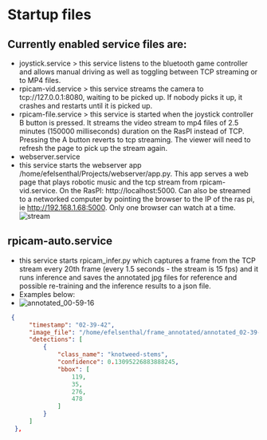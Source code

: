 # Startup files
## Currently enabled service files are: 
  - joystick.service > this service listens to the bluetooth game controller and allows manual driving as well as toggling between TCP streaming or to MP4 files.
  - rpicam-vid.service > this service streams the camera to tcp://127.0.0.1:8080, waiting to be picked up.  If nobody picks it up, it crashes and restarts until it is picked up.
  - rpicam-file.service > this service is started when the joystick controller B button is pressed.  It streams the video stream to mp4 files of 2.5 minutes (150000 milliseconds) duration on the RasPI instead of TCP.  Pressing the A button reverts to tcp streaming.  The viewer will need to refresh the page to pick up the stream again.
  - webserver.service 
  - this service starts the webserver app /home/efelsenthal/Projects/webserver/app.py.  This app serves a web page that plays robotic music and the tcp stream from rpicam-vid.service. On the RasPI: http://localhost:5000.  Can also be streamed to a networked computer by pointing the browser to the IP of the ras pi, ie http://192.168.1.68:5000.  Only one browser can watch at a time.  
  ![stream](https://github.com/user-attachments/assets/47d52f83-f353-487d-9944-b4990953498c)
## rpicam-auto.service
  - this service starts rpicam_infer.py which captures a frame from the TCP stream every 20th frame (every 1.5 seconds - the stream is 15 fps) and it runs inference and saves the annotated jpg files for reference and possible re-training and the inference results to a json file.
  - Examples below:
  - ![annotated_00-59-16](https://github.com/user-attachments/assets/bf7f0e74-a455-434b-be5d-9d592d35b804)

  ```json
   {
        "timestamp": "02-39-42",
        "image_file": "/home/efelsenthal/frame_annotated/annotated_02-39-42.jpg",
        "detections": [
            {
                "class_name": "knotweed-stems",
                "confidence": 0.13095226883888245,
                "bbox": [
                    119,
                    35,
                    276,
                    478
                ]
            }
        ]
    },
```
